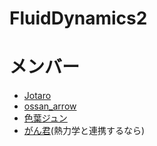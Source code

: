 # FluidDynamics2

# メンバー
- [Jotaro](https://twitter.com/JotaroUT)
- [ossan\_arrow](https://twitter.com/ossan_arrow)
- [色葉ジュン](https://twitter.com/Jun_Iroha)
- [がん君](https://twitter.com/sio2hm)(熱力学と連携するなら)